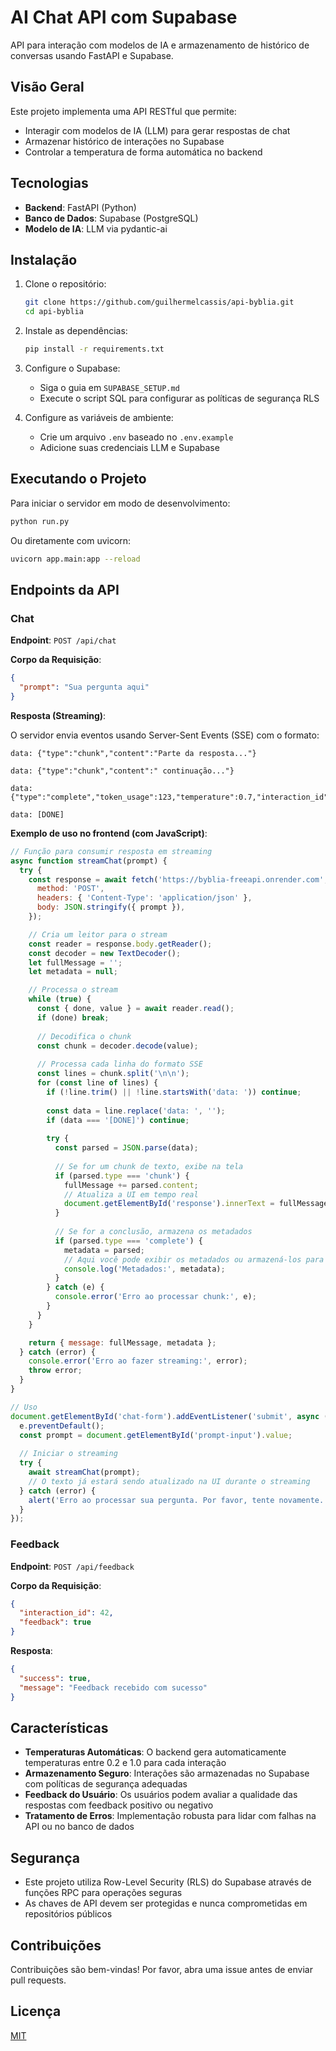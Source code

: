 # AI Chat API com Supabase

API para interação com modelos de IA e armazenamento de histórico de conversas usando FastAPI e Supabase.

## Visão Geral

Este projeto implementa uma API RESTful que permite:
- Interagir com modelos de IA (LLM) para gerar respostas de chat
- Armazenar histórico de interações no Supabase
- Controlar a temperatura de forma automática no backend

## Tecnologias

- **Backend**: FastAPI (Python)
- **Banco de Dados**: Supabase (PostgreSQL)
- **Modelo de IA**: LLM via pydantic-ai

## Instalação

1. Clone o repositório:
   ```bash
   git clone https://github.com/guilhermelcassis/api-byblia.git
   cd api-byblia
   ```

2. Instale as dependências:
   ```bash
   pip install -r requirements.txt
   ```

3. Configure o Supabase:
   - Siga o guia em `SUPABASE_SETUP.md`
   - Execute o script SQL para configurar as políticas de segurança RLS

4. Configure as variáveis de ambiente:
   - Crie um arquivo `.env` baseado no `.env.example`
   - Adicione suas credenciais LLM e Supabase

## Executando o Projeto

Para iniciar o servidor em modo de desenvolvimento:
```bash
python run.py
```

Ou diretamente com uvicorn:
```bash
uvicorn app.main:app --reload
```

## Endpoints da API

### Chat

**Endpoint**: `POST /api/chat`

**Corpo da Requisição**:
```json
{
  "prompt": "Sua pergunta aqui"
}
```

**Resposta (Streaming)**:

O servidor envia eventos usando Server-Sent Events (SSE) com o formato:

```
data: {"type":"chunk","content":"Parte da resposta..."}

data: {"type":"chunk","content":" continuação..."}

data: {"type":"complete","token_usage":123,"temperature":0.7,"interaction_id":42}

data: [DONE]
```

**Exemplo de uso no frontend (com JavaScript)**:
```javascript
// Função para consumir resposta em streaming
async function streamChat(prompt) {
  try {
    const response = await fetch('https://byblia-freeapi.onrender.com', {
      method: 'POST',
      headers: { 'Content-Type': 'application/json' },
      body: JSON.stringify({ prompt }),
    });

    // Cria um leitor para o stream
    const reader = response.body.getReader();
    const decoder = new TextDecoder();
    let fullMessage = '';
    let metadata = null;

    // Processa o stream
    while (true) {
      const { done, value } = await reader.read();
      if (done) break;
      
      // Decodifica o chunk
      const chunk = decoder.decode(value);
      
      // Processa cada linha do formato SSE
      const lines = chunk.split('\n\n');
      for (const line of lines) {
        if (!line.trim() || !line.startsWith('data: ')) continue;
        
        const data = line.replace('data: ', '');
        if (data === '[DONE]') continue;
        
        try {
          const parsed = JSON.parse(data);
          
          // Se for um chunk de texto, exibe na tela
          if (parsed.type === 'chunk') {
            fullMessage += parsed.content;
            // Atualiza a UI em tempo real
            document.getElementById('response').innerText = fullMessage;
          }
          
          // Se for a conclusão, armazena os metadados
          if (parsed.type === 'complete') {
            metadata = parsed;
            // Aqui você pode exibir os metadados ou armazená-los para feedback
            console.log('Metadados:', metadata);
          }
        } catch (e) {
          console.error('Erro ao processar chunk:', e);
        }
      }
    }

    return { message: fullMessage, metadata };
  } catch (error) {
    console.error('Erro ao fazer streaming:', error);
    throw error;
  }
}

// Uso
document.getElementById('chat-form').addEventListener('submit', async (e) => {
  e.preventDefault();
  const prompt = document.getElementById('prompt-input').value;
  
  // Iniciar o streaming
  try {
    await streamChat(prompt);
    // O texto já estará sendo atualizado na UI durante o streaming
  } catch (error) {
    alert('Erro ao processar sua pergunta. Por favor, tente novamente.');
  }
});
```

### Feedback

**Endpoint**: `POST /api/feedback`

**Corpo da Requisição**:
```json
{
  "interaction_id": 42,
  "feedback": true
}
```

**Resposta**:
```json
{
  "success": true,
  "message": "Feedback recebido com sucesso"
}
```

## Características

- **Temperaturas Automáticas**: O backend gera automaticamente temperaturas entre 0.2 e 1.0 para cada interação
- **Armazenamento Seguro**: Interações são armazenadas no Supabase com políticas de segurança adequadas
- **Feedback do Usuário**: Os usuários podem avaliar a qualidade das respostas com feedback positivo ou negativo
- **Tratamento de Erros**: Implementação robusta para lidar com falhas na API ou no banco de dados

## Segurança

- Este projeto utiliza Row-Level Security (RLS) do Supabase através de funções RPC para operações seguras
- As chaves de API devem ser protegidas e nunca comprometidas em repositórios públicos

## Contribuições

Contribuições são bem-vindas! Por favor, abra uma issue antes de enviar pull requests.

## Licença

[MIT](LICENSE) 